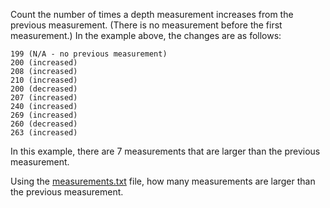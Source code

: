 Count the number of times a depth measurement increases from the previous
measurement. (There is no measurement before the first measurement.) In the
example above, the changes are as follows:

```
199 (N/A - no previous measurement)
200 (increased)
208 (increased)
210 (increased)
200 (decreased)
207 (increased)
240 (increased)
269 (increased)
260 (decreased)
263 (increased)
```

In this example, there are 7 measurements that are larger than the previous
measurement.

Using the [measurements.txt](measurements.txt) file, how many measurements are
larger than the previous measurement.
